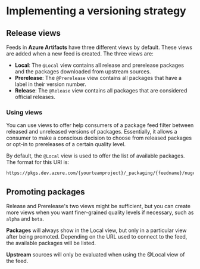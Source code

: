 # Implementing a versioning strategy
## Release views
Feeds in **Azure Artifacts** have three different views by default. These views are added when a new feed is created. The three views are:

- **Local**: The `@Local` view contains all release and prerelease packages and the packages downloaded from upstream sources.
- **Prerelease**: The `@Prerelease` view contains all packages that have a label in their version number.
- **Release**: The `@Release` view contains all packages that are considered official releases.

### Using views
You can use views to offer help consumers of a package feed filter between released and unreleased versions of packages. Essentially, it allows a consumer to make a conscious decision to choose from released packages or opt-in to prereleases of a certain quality level.

By default, the `@Local` view is used to offer the list of available packages. The format for this URI is:

```html
https://pkgs.dev.azure.com/{yourteamproject}/_packaging/{feedname}/nuget/v3/index.json
```

## Promoting packages
Release and Prerelease's two views might be sufficient, but you can create more views when you want finer-grained quality levels if necessary, such as `alpha` and `beta`.

**Packages** will always show in the Local view, but only in a particular view after being promoted. Depending on the URL used to connect to the feed, the available packages will be listed.

**Upstream** sources will only be evaluated when using the @Local view of the feed.
